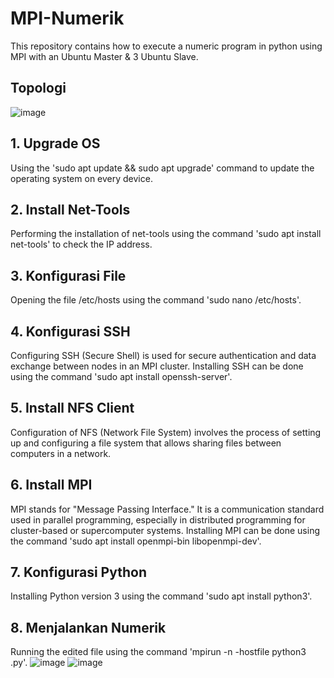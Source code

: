 # MPI-Numerik
This repository contains how to execute a numeric program in python using MPI with an Ubuntu Master & 3 Ubuntu Slave.
## Topologi
![image](https://github.com/Tamagoyakiii/Pratama-Arjan-Rangkuti-Numerik/assets/150600551/72cec987-4c08-4b4c-9d2c-024e3f87b8fc)
## 1. Upgrade OS
Using the 'sudo apt update && sudo apt upgrade' command to update the operating system on every device.
## 2. Install Net-Tools 
Performing the installation of net-tools using the command 'sudo apt install net-tools' to check the IP address.
## 3. Konfigurasi File  
Opening the file /etc/hosts using the command 'sudo nano /etc/hosts'.
## 4. Konfigurasi SSH
Configuring SSH (Secure Shell) is used for secure authentication and data exchange between nodes in an MPI cluster. Installing SSH can be done using the command 'sudo apt install openssh-server'.
## 5. Install NFS Client
Configuration of NFS (Network File System) involves the process of setting up and configuring a file system that allows sharing files between computers in a network.
## 6. Install MPI
MPI stands for "Message Passing Interface." It is a communication standard used in parallel programming, especially in distributed programming for cluster-based or supercomputer systems. Installing MPI can be done using the command 'sudo apt install openmpi-bin libopenmpi-dev'.
## 7. Konfigurasi Python
Installing Python version 3 using the command 'sudo apt install python3'.
## 8. Menjalankan Numerik
Running the edited file using the command 'mpirun -n <number of processes> -hostfile <host list> python3 <filename>.py'.
![image](https://github.com/Tamagoyakiii/Pratama-Arjan-Rangkuti-Numerik/assets/150600551/b4b63e46-0d1c-47fe-816e-3d6d9d15cfcb)
![image](https://github.com/Tamagoyakiii/Pratama-Arjan-Rangkuti-Numerik/assets/150600551/0397d74e-472a-420c-a011-fb7e0a6cd30a)

